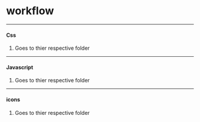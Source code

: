<h1>workflow</h1>



<hr>
<h4>Css</h4>
<ol>
  <li>Goes to thier respective folder</li>
</ol>

<hr>
<h4>Javascript</h4>
<ol>
  <li>Goes to thier respective folder</li>
</ol>
<hr>
<h4>icons</h4>
<ol>
  <li>Goes to thier respective folder</li>
</ol>
